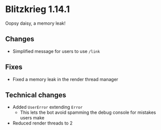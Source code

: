 # Blitzkrieg 1.14.1

Oopsy daisy, a memory leak!

## Changes

- Simplified message for users to use `/link`

## Fixes

- Fixed a memory leak in the render thread manager

## Technical changes

- Added `UserError` extending `Error`
  - This lets the bot avoid spamming the debug console for mistakes users make
- Reduced render threads to 2

